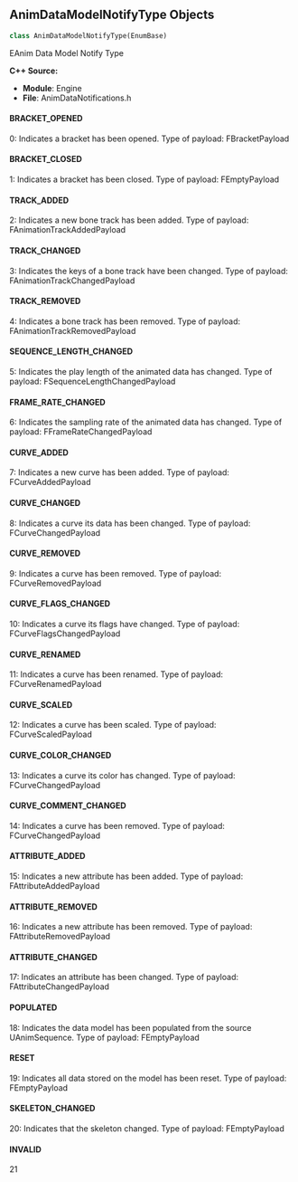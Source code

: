 ## AnimDataModelNotifyType Objects

```python
class AnimDataModelNotifyType(EnumBase)
```

EAnim Data Model Notify Type

**C++ Source:**

- **Module**: Engine
- **File**: AnimDataNotifications.h

<a id="unreal.AnimDataModelNotifyType.BRACKET_OPENED"></a>

#### BRACKET_OPENED

0: Indicates a bracket has been opened. Type of payload: FBracketPayload

<a id="unreal.AnimDataModelNotifyType.BRACKET_CLOSED"></a>

#### BRACKET_CLOSED

1: Indicates a bracket has been closed. Type of payload: FEmptyPayload

<a id="unreal.AnimDataModelNotifyType.TRACK_ADDED"></a>

#### TRACK_ADDED

2: Indicates a new bone track has been added. Type of payload: FAnimationTrackAddedPayload

<a id="unreal.AnimDataModelNotifyType.TRACK_CHANGED"></a>

#### TRACK_CHANGED

3: Indicates the keys of a bone track have been changed. Type of payload: FAnimationTrackChangedPayload

<a id="unreal.AnimDataModelNotifyType.TRACK_REMOVED"></a>

#### TRACK_REMOVED

4: Indicates a bone track has been removed. Type of payload: FAnimationTrackRemovedPayload

<a id="unreal.AnimDataModelNotifyType.SEQUENCE_LENGTH_CHANGED"></a>

#### SEQUENCE_LENGTH_CHANGED

5: Indicates the play length of the animated data has changed. Type of payload: FSequenceLengthChangedPayload

<a id="unreal.AnimDataModelNotifyType.FRAME_RATE_CHANGED"></a>

#### FRAME_RATE_CHANGED

6: Indicates the sampling rate of the animated data has changed. Type of payload: FFrameRateChangedPayload

<a id="unreal.AnimDataModelNotifyType.CURVE_ADDED"></a>

#### CURVE_ADDED

7: Indicates a new curve has been added. Type of payload: FCurveAddedPayload

<a id="unreal.AnimDataModelNotifyType.CURVE_CHANGED"></a>

#### CURVE_CHANGED

8: Indicates a curve its data has been changed. Type of payload: FCurveChangedPayload

<a id="unreal.AnimDataModelNotifyType.CURVE_REMOVED"></a>

#### CURVE_REMOVED

9: Indicates a curve has been removed. Type of payload: FCurveRemovedPayload

<a id="unreal.AnimDataModelNotifyType.CURVE_FLAGS_CHANGED"></a>

#### CURVE_FLAGS_CHANGED

10: Indicates a curve its flags have changed. Type of payload: FCurveFlagsChangedPayload

<a id="unreal.AnimDataModelNotifyType.CURVE_RENAMED"></a>

#### CURVE_RENAMED

11: Indicates a curve has been renamed. Type of payload: FCurveRenamedPayload

<a id="unreal.AnimDataModelNotifyType.CURVE_SCALED"></a>

#### CURVE_SCALED

12: Indicates a curve has been scaled. Type of payload: FCurveScaledPayload

<a id="unreal.AnimDataModelNotifyType.CURVE_COLOR_CHANGED"></a>

#### CURVE_COLOR_CHANGED

13: Indicates a curve its color has changed. Type of payload: FCurveChangedPayload

<a id="unreal.AnimDataModelNotifyType.CURVE_COMMENT_CHANGED"></a>

#### CURVE_COMMENT_CHANGED

14: Indicates a curve has been removed. Type of payload: FCurveChangedPayload

<a id="unreal.AnimDataModelNotifyType.ATTRIBUTE_ADDED"></a>

#### ATTRIBUTE_ADDED

15: Indicates a new attribute has been added. Type of payload: FAttributeAddedPayload

<a id="unreal.AnimDataModelNotifyType.ATTRIBUTE_REMOVED"></a>

#### ATTRIBUTE_REMOVED

16: Indicates a new attribute has been removed. Type of payload: FAttributeRemovedPayload

<a id="unreal.AnimDataModelNotifyType.ATTRIBUTE_CHANGED"></a>

#### ATTRIBUTE_CHANGED

17: Indicates an attribute has been changed. Type of payload: FAttributeChangedPayload

<a id="unreal.AnimDataModelNotifyType.POPULATED"></a>

#### POPULATED

18: Indicates the data model has been populated from the source UAnimSequence. Type of payload: FEmptyPayload

<a id="unreal.AnimDataModelNotifyType.RESET"></a>

#### RESET

19: Indicates all data stored on the model has been reset. Type of payload: FEmptyPayload

<a id="unreal.AnimDataModelNotifyType.SKELETON_CHANGED"></a>

#### SKELETON_CHANGED

20: Indicates that the skeleton changed. Type of payload: FEmptyPayload

<a id="unreal.AnimDataModelNotifyType.INVALID"></a>

#### INVALID

21

<a id="unreal.TouchIndex"></a>